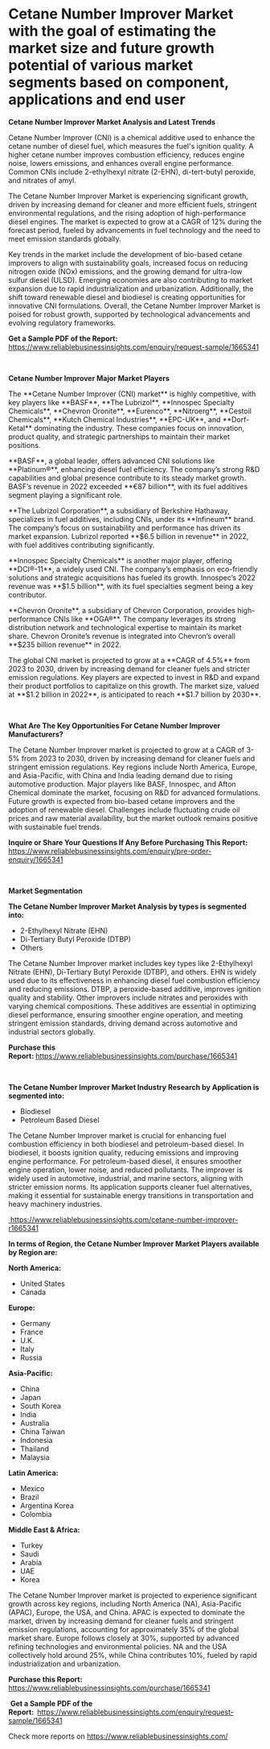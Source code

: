 <p><h1>Cetane Number Improver Market with the goal of estimating the market size and future growth potential of various market segments based on component, applications and end user</h1></p><p><strong>Cetane Number Improver Market Analysis and Latest Trends</strong></p>
<p><p>Cetane Number Improver (CNI) is a chemical additive used to enhance the cetane number of diesel fuel, which measures the fuel's ignition quality. A higher cetane number improves combustion efficiency, reduces engine noise, lowers emissions, and enhances overall engine performance. Common CNIs include 2-ethylhexyl nitrate (2-EHN), di-tert-butyl peroxide, and nitrates of amyl.</p><p>The Cetane Number Improver Market is experiencing significant growth, driven by increasing demand for cleaner and more efficient fuels, stringent environmental regulations, and the rising adoption of high-performance diesel engines. The market is expected to grow at a CAGR of 12% during the forecast period, fueled by advancements in fuel technology and the need to meet emission standards globally.</p><p>Key trends in the market include the development of bio-based cetane improvers to align with sustainability goals, increased focus on reducing nitrogen oxide (NOx) emissions, and the growing demand for ultra-low sulfur diesel (ULSD). Emerging economies are also contributing to market expansion due to rapid industrialization and urbanization. Additionally, the shift toward renewable diesel and biodiesel is creating opportunities for innovative CNI formulations. Overall, the Cetane Number Improver Market is poised for robust growth, supported by technological advancements and evolving regulatory frameworks.</p></p>
<p><strong>Get a Sample PDF of the Report:&nbsp;</strong> <a href="https://www.reliablebusinessinsights.com/enquiry/request-sample/1665341?utm_campaign=2187&utm_medium=2&utm_source=Github&utm_content=ia&utm_term=26012025&utm_id=cetane-number-improver">https://www.reliablebusinessinsights.com/enquiry/request-sample/1665341</a></p>
<p>&nbsp;</p>
<p><strong>Cetane Number Improver Major Market Players</strong></p>
<p><p>The **Cetane Number Improver (CNI) market** is highly competitive, with key players like **BASF**, **The Lubrizol**, **Innospec Specialty Chemicals**, **Chevron Oronite**, **Eurenco**, **Nitroerg**, **Cestoil Chemicals**, **Kutch Chemical Industries**, **EPC-UK**, and **Dorf-Ketal** dominating the industry. These companies focus on innovation, product quality, and strategic partnerships to maintain their market positions.</p><p>**BASF**, a global leader, offers advanced CNI solutions like **Platinum®**, enhancing diesel fuel efficiency. The company’s strong R&D capabilities and global presence contribute to its steady market growth. BASF’s revenue in 2022 exceeded **€87 billion**, with its fuel additives segment playing a significant role.</p><p>**The Lubrizol Corporation**, a subsidiary of Berkshire Hathaway, specializes in fuel additives, including CNIs, under its **Infineum** brand. The company’s focus on sustainability and performance has driven its market expansion. Lubrizol reported **$6.5 billion in revenue** in 2022, with fuel additives contributing significantly.</p><p>**Innospec Specialty Chemicals** is another major player, offering **DCI®-11**, a widely used CNI. The company’s emphasis on eco-friendly solutions and strategic acquisitions has fueled its growth. Innospec’s 2022 revenue was **$1.5 billion**, with its fuel specialties segment being a key contributor.</p><p>**Chevron Oronite**, a subsidiary of Chevron Corporation, provides high-performance CNIs like **OGA®**. The company leverages its strong distribution network and technological expertise to maintain its market share. Chevron Oronite’s revenue is integrated into Chevron’s overall **$235 billion revenue** in 2022.</p><p>The global CNI market is projected to grow at a **CAGR of 4.5%** from 2023 to 2030, driven by increasing demand for cleaner fuels and stricter emission regulations. Key players are expected to invest in R&D and expand their product portfolios to capitalize on this growth. The market size, valued at **$1.2 billion in 2022**, is anticipated to reach **$1.7 billion by 2030**.</p></p>
<p>&nbsp;</p>
<p><strong>What Are The Key Opportunities For Cetane Number Improver Manufacturers?</strong></p>
<p><p>The Cetane Number Improver market is projected to grow at a CAGR of 3-5% from 2023 to 2030, driven by increasing demand for cleaner fuels and stringent emission regulations. Key regions include North America, Europe, and Asia-Pacific, with China and India leading demand due to rising automotive production. Major players like BASF, Innospec, and Afton Chemical dominate the market, focusing on R&D for advanced formulations. Future growth is expected from bio-based cetane improvers and the adoption of renewable diesel. Challenges include fluctuating crude oil prices and raw material availability, but the market outlook remains positive with sustainable fuel trends.</p></p>
<p><strong>Inquire or Share Your Questions If Any Before Purchasing This Report:</strong> <a href="https://www.reliablebusinessinsights.com/enquiry/pre-order-enquiry/1665341?utm_campaign=2187&utm_medium=2&utm_source=Github&utm_content=ia&utm_term=26012025&utm_id=cetane-number-improver">https://www.reliablebusinessinsights.com/enquiry/pre-order-enquiry/1665341</a></p>
<p>&nbsp;</p>
<p><strong>Market Segmentation</strong></p>
<p><strong>The Cetane Number Improver Market Analysis by types is segmented into:</strong></p>
<p><ul><li>2-Ethylhexyl Nitrate (EHN)</li><li>Di-Tertiary Butyl Peroxide (DTBP)</li><li>Others</li></ul></p>
<p><p>The Cetane Number Improver market includes key types like 2-Ethylhexyl Nitrate (EHN), Di-Tertiary Butyl Peroxide (DTBP), and others. EHN is widely used due to its effectiveness in enhancing diesel fuel combustion efficiency and reducing emissions. DTBP, a peroxide-based additive, improves ignition quality and stability. Other improvers include nitrates and peroxides with varying chemical compositions. These additives are essential in optimizing diesel performance, ensuring smoother engine operation, and meeting stringent emission standards, driving demand across automotive and industrial sectors globally.</p></p>
<p><strong>Purchase this Report:&nbsp;</strong><a href="https://www.reliablebusinessinsights.com/purchase/1665341?utm_campaign=2187&utm_medium=2&utm_source=Github&utm_content=ia&utm_term=26012025&utm_id=cetane-number-improver">https://www.reliablebusinessinsights.com/purchase/1665341</a></p>
<p>&nbsp;</p>
<p><strong>The Cetane Number Improver Market Industry Research by Application is segmented into:</strong></p>
<p><ul><li>Biodiesel</li><li>Petroleum Based Diesel</li></ul></p>
<p><p>The Cetane Number Improver market is crucial for enhancing fuel combustion efficiency in both biodiesel and petroleum-based diesel. In biodiesel, it boosts ignition quality, reducing emissions and improving engine performance. For petroleum-based diesel, it ensures smoother engine operation, lower noise, and reduced pollutants. The improver is widely used in automotive, industrial, and marine sectors, aligning with stricter emission norms. Its application supports cleaner fuel alternatives, making it essential for sustainable energy transitions in transportation and heavy machinery industries.</p></p>
<p><a href="https://www.reliablebusinessinsights.com/cetane-number-improver-r1665341?utm_campaign=2187&utm_medium=2&utm_source=Github&utm_content=ia&utm_term=26012025&utm_id=cetane-number-improver">&nbsp;https://www.reliablebusinessinsights.com/cetane-number-improver-r1665341</a></p>
<p><strong>In terms of Region, the Cetane Number Improver Market Players available by Region are:</strong></p>
<p>
    <p> <strong> North America: </strong>
        <ul>
            <li>United States</li>
            <li>Canada</li>
        </ul>
        </p> 
    <p> <strong> Europe: </strong>
        <ul>
            <li>Germany</li>
            <li>France</li>
            <li>U.K.</li>
            <li>Italy</li>
            <li>Russia</li>
        </ul>
        </p> 
    <p> <strong> Asia-Pacific: </strong>
        <ul>
            <li>China</li>
            <li>Japan</li>
            <li>South Korea</li>
            <li>India</li>
            <li>Australia</li>
            <li>China Taiwan</li>
            <li>Indonesia</li>
            <li>Thailand</li>
            <li>Malaysia</li>
        </ul>
        </p> 
    <p> <strong> Latin America: </strong>
        <ul>
            <li>Mexico</li>
            <li>Brazil</li>
            <li>Argentina Korea</li>
            <li>Colombia</li>
        </ul>
        </p> 
    <p> <strong> Middle East & Africa: </strong>
        <ul>
            <li>Turkey</li>
            <li>Saudi</li>
            <li>Arabia</li>
            <li>UAE</li>
            <li>Korea</li>
        </ul>
    </p>
    </p>
<p><p>The Cetane Number Improver market is projected to experience significant growth across key regions, including North America (NA), Asia-Pacific (APAC), Europe, the USA, and China. APAC is expected to dominate the market, driven by increasing demand for cleaner fuels and stringent emission regulations, accounting for approximately 35% of the global market share. Europe follows closely at 30%, supported by advanced refining technologies and environmental policies. NA and the USA collectively hold around 25%, while China contributes 10%, fueled by rapid industrialization and urbanization.</p></p>
<p><strong>Purchase this Report: </strong><a href="https://www.reliablebusinessinsights.com/purchase/1665341?utm_campaign=2187&utm_medium=2&utm_source=Github&utm_content=ia&utm_term=26012025&utm_id=cetane-number-improver">https://www.reliablebusinessinsights.com/purchase/1665341</a></p>
<p>&nbsp;<strong>Get a Sample PDF of the Report:&nbsp;&nbsp;</strong><a href="https://www.reliablebusinessinsights.com/enquiry/request-sample/1665341?utm_campaign=2187&utm_medium=2&utm_source=Github&utm_content=ia&utm_term=26012025&utm_id=cetane-number-improver">https://www.reliablebusinessinsights.com/enquiry/request-sample/1665341</a></p>
<p><strong></strong></p>
<p>Check more reports on <a href="https://www.reliablebusinessinsights.com/?utm_campaign=2187&utm_medium=2&utm_source=Github&utm_content=ia&utm_term=26012025&utm_id=cetane-number-improver">https://www.reliablebusinessinsights.com/</a></p>